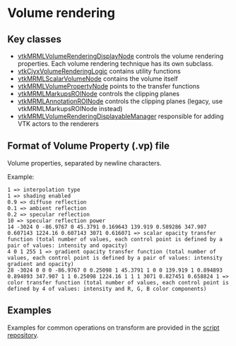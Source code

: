# Volume rendering

## Key classes
- [vtkMRMLVolumeRenderingDisplayNode](https://apidocs.slicer.org/master/classvtkMRMLVolumeRenderingDisplayNode.html) controls the volume rendering properties. Each volume rendering technique has its own subclass.
- [vtkCjyxVolumeRenderingLogic](https://apidocs.slicer.org/master/classvtkSlicerVolumeRenderingLogic.html) contains utility functions
- [vtkMRMLScalarVolumeNode](https://apidocs.slicer.org/master/classvtkMRMLScalarVolumeNode.html) contains the volume itself
- [vtkMRMLVolumePropertyNode](https://apidocs.slicer.org/master/classvtkMRMLVolumePropertyNode.html) points to the transfer functions
- [vtkMRMLMarkupsROINode](https://apidocs.slicer.org/master/classvtkMRMLMarkupsROINode.html) controls the clipping planes
- [vtkMRMLAnnotationROINode](https://apidocs.slicer.org/master/classvtkMRMLAnnotationROINode.html) controls the clipping planes (legacy, use vtkMRMLMarkupsROINode instead)
- [vtkMRMLVolumeRenderingDisplayableManager](https://apidocs.slicer.org/master/classvtkMRMLVolumeRenderingDisplayableManager.html) responsible for adding VTK actors to the renderers

## Format of Volume Property (.vp) file

Volume properties, separated by newline characters.

Example:

```
1 => interpolation type
1 => shading enabled
0.9 => diffuse reflection
0.1 => ambient reflection
0.2 => specular reflection
10 => specular reflection power
14 -3024 0 -86.9767 0 45.3791 0.169643 139.919 0.589286 347.907 0.607143 1224.16 0.607143 3071 0.616071 => scalar opacity transfer function (total number of values, each control point is defined by a pair of values: intensity and opacity)
4 0 1 255 1 => gradient opacity transfer function (total number of values, each control point is defined by a pair of values: intensity gradient and opacity)
28 -3024 0 0 0 -86.9767 0 0.25098 1 45.3791 1 0 0 139.919 1 0.894893 0.894893 347.907 1 1 0.25098 1224.16 1 1 1 3071 0.827451 0.658824 1 => color transfer function (total number of values, each control point is defined by 4 of values: intensity and R, G, B color components)
```

## Examples

Examples for common operations on transform are provided in the [script repository](../script_repository.md#volumes).
